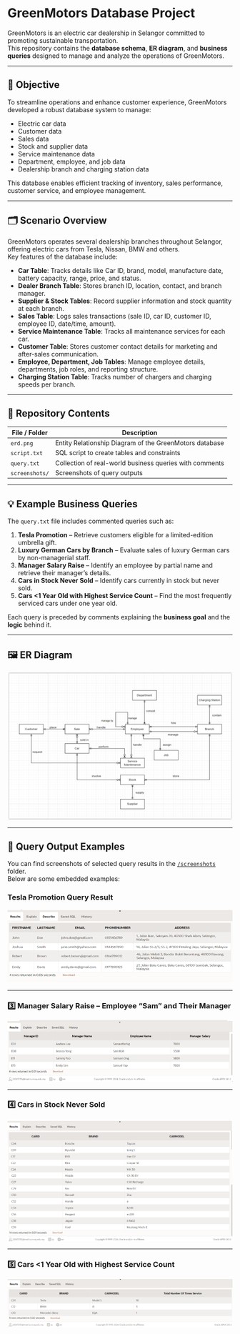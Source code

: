 # GreenMotors Database Project

GreenMotors is an electric car dealership in Selangor committed to promoting sustainable transportation.  
This repository contains the **database schema**, **ER diagram**, and **business queries** designed to manage and analyze the operations of GreenMotors.

---

## 🚀 Objective

To streamline operations and enhance customer experience, GreenMotors developed a robust database system to manage:

- Electric car data  
- Customer data  
- Sales data  
- Stock and supplier data  
- Service maintenance data  
- Department, employee, and job data  
- Dealership branch and charging station data  

This database enables efficient tracking of inventory, sales performance, customer service, and employee management.

---

## 🗂️ Scenario Overview

GreenMotors operates several dealership branches throughout Selangor, offering electric cars from Tesla, Nissan, BMW and others.  
Key features of the database include:

- **Car Table**: Tracks details like Car ID, brand, model, manufacture date, battery capacity, range, price, and status.
- **Dealer Branch Table**: Stores branch ID, location, contact, and branch manager.
- **Supplier & Stock Tables**: Record supplier information and stock quantity at each branch.
- **Sales Table**: Logs sales transactions (sale ID, car ID, customer ID, employee ID, date/time, amount).
- **Service Maintenance Table**: Tracks all maintenance services for each car.
- **Customer Table**: Stores customer contact details for marketing and after-sales communication.
- **Employee, Department, Job Tables**: Manage employee details, departments, job roles, and reporting structure.
- **Charging Station Table**: Tracks number of chargers and charging speeds per branch.

---

## 📂 Repository Contents

| File / Folder             | Description |
|---------------------------|-------------|
| `erd.png`                 | Entity Relationship Diagram of the GreenMotors database |
| `script.txt`              | SQL script to create tables and constraints |
| `query.txt`               | Collection of real-world business queries with comments |
| `screenshots/`            | Screenshots of query outputs |

---

## 💡 Example Business Queries

The `query.txt` file includes commented queries such as:

1. **Tesla Promotion** – Retrieve customers eligible for a limited-edition umbrella gift.
2. **Luxury German Cars by Branch** – Evaluate sales of luxury German cars by non-managerial staff.
3. **Manager Salary Raise** – Identify an employee by partial name and retrieve their manager’s details.
4. **Cars in Stock Never Sold** – Identify cars currently in stock but never sold.
5. **Cars <1 Year Old with Highest Service Count** – Find the most frequently serviced cars under one year old.

Each query is preceded by comments explaining the **business goal** and the **logic** behind it.

---

## 🖼️ ER Diagram

![Entity Relationship Diagram](erd.png)

---

## 📸 Query Output Examples

You can find screenshots of selected query results in the [`/screenshots`](screenshots) folder.  
Below are some embedded examples:

### Tesla Promotion Query Result  
![Tesla Promotion Query Result](screenshots/tesla-promotion.png)


---

### 3️⃣ Manager Salary Raise – Employee “Sam” and Their Manager  

![Manager Salary Raise](screenshots/manager-salary-raise.png)

---

### 4️⃣ Cars in Stock Never Sold  

![Cars in Stock Never Sold](screenshots/cars-never-sold.png)

---

### 5️⃣ Cars <1 Year Old with Highest Service Count  

![Cars <1 Year Old Highest Service](screenshots/most-serviced.png)

